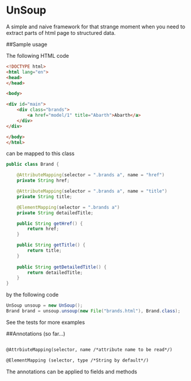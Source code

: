 # UnSoup

A simple and naive framework for that strange moment when you need to extract parts of html page to structured data.

##Sample usage 

The following HTML code 


```html 
<!DOCTYPE html> 
<html lang="en"> 
<head> 
</head> 

<body> 

<div id="main"> 
    <div class="brands"> 
        <a href="model/1" title="Abarth">Abarth</a> 
    </div> 
</div> 

</body> 
</html> 
``` 

can be mapped to this class 

```java 
public class Brand { 

    @AttributeMapping(selector = ".brands a", name = "href") 
    private String href; 

    @AttributeMapping(selector = ".brands a", name = "title") 
    private String title; 

    @ElementMapping(selector = ".brands a") 
    private String detailedTitle; 

    public String getHref() { 
        return href; 
    } 

    public String getTitle() { 
        return title; 
    } 
    
    public String getDetailedTitle() { 
        return detailedTitle; 
    } 
} 
``` 

by the following code 

```java 
UnSoup unsoup = new UnSoup(); 
Brand brand = unsoup.unsoup(new File("brands.html"), Brand.class); 
``` 

See the tests for more examples 

##Annotations (so far...) 

```html 

@AttrbiuteMapping(selector, name /*attribute name to be read*/) 

@ElementMapping (selector, type /*String by default*/) 

``` 

The annotations can be applied to fields and methods 
